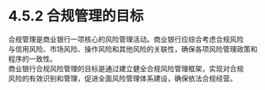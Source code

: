 # 4.5.2 合规管理的目标

合规管理是商业银行一项核心的风险管理活动。商业银行应综合考虑合规风险<br />
    与信用风险、市场风险、操作风险和其他风险的关联性，确保各项风险管理政策和<br />
    程序的一致性。<br />
    商业银行合规风险管理的目标是通过建立健全合规风险管理框架，实现对合规<br />
  风险的有效识别和管理，促进全面风险管理体系建设，确保依法合规经营。